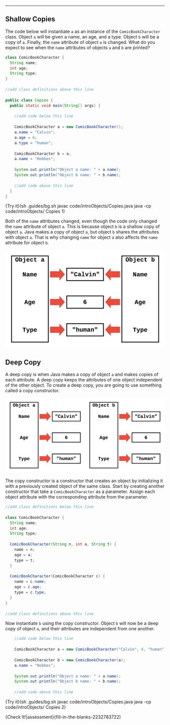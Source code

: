 ----------

## Shallow Copies

The code below will instantiate `a` as an instance of the `ComicBookCharacter` class. Object `a` will be given a name, an age, and a type. Object `b` will be a copy of `a`. Finally, the `name` attribute of object `a` is changed. What do you expect to see when the `name` attributes of objects `a` and `b` are printed?

```java
class ComicBookCharacter {
  String name;
  int age;
  String type;
}
  
//add class definitions above this line

public class Copies {
  public static void main(String[] args) {
    
    //add code below this line

    ComicBookCharacter a = new ComicBookCharacter();
    a.name = "Calvin";
    a.age = 6;
    a.type = "human";
    
    ComicBookCharacter b = a;
    a.name = "Hobbes";
    
    System.out.println("Object a name: " + a.name);
    System.out.println("Object b name: " + b.name);
    
    //add code above this line
  }
}
```

{Try it}(sh .guides/bg.sh javac code/introObjects/Copies.java java -cp code/introObjects/ Copies 1)

Both of the `name` attributes changed, even though the code only changed the `name` attribute of object `a`. This is because object `b` is a shallow copy of object `a`. Java makes a copy of object `a`, but object `b` shares the attributes with object `a`. That is why changing `name` for object `a` also affects the `name` attribute for object `b`.

![Shallow Copy](.guides/img/intro/shallow-copy.png)

## Deep Copy

A deep copy is when Java makes a copy of object `a` and makes copies of each attribute. A deep copy keeps the attributes of one object independent of the other object. To create a deep copy, you are going to use something called a copy constructor.

![Deep Copy](.guides/img/intro/deep-copy.png)

The copy constructor is a constructor that creates an object by initializing it with a previously created object of the same class. Start by creating another constructor that take a `ComicBookCharacter` as a parameter. Assign each object attribute with the corresponding attribute from the parameter.

```java
//add class definitions below this line
    
class ComicBookCharacter {
  String name;
  int age;
  String type;
  
  ComicBookCharacter(String n, int a, String t) {
    name = n;
    age = a;
    type = t;
  }
  
  ComicBookCharacter(ComicBookCharacter c) {
    name = c.name;
    age = c.age;
    type = c.type;
  }
}
  
//add class definitions above this line
```

Now instantiate `b` using the copy constructor. Object `b` will now be a deep copy of object `a`, and their attributes are independent from one another.

```java
    //add code below this line

    ComicBookCharacter a = new ComicBookCharacter("Calvin", 6, "human");
    
    ComicBookCharacter b = new ComicBookCharacter(a);
    a.name = "Hobbes";
    
    System.out.println("Object a name: " + a.name);
    System.out.println("Object b name: " + b.name);
    
    //add code above this line
```

{Try it}(sh .guides/bg.sh javac code/introObjects/Copies.java java -cp code/introObjects/ Copies 2)

{Check It!|assessment}(fill-in-the-blanks-2232783722)

